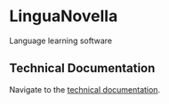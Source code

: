 # LinguaNovella
Language learning software

## Technical Documentation
Navigate to the [technical documentation](py/README.md).